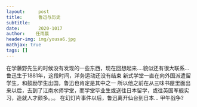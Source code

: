 ```yaml
---
layout:     post
title:      鲁迅与历史
subtitle:
date:       2020-1017
author:    任雨晨
header-img: img/yousa6.jpg
mathjax: true
tags: []
---
```

在学藤野先生的时候没有发现的一些东西，现在回想起来....貌似还有很大联系...
鲁迅生于1881年，这段时间，洋务运动还没有结束
新式学堂一直在向外国派遣留学生，和鼓励学生出国，鲁迅也肯定是其中之一
所以他之前在从三味书屋里面出来以后，去到了江南水师学堂，而学堂毕业生或送往日本留学，或往英国军舰实习，造就人才颇多。。。
在幻灯片事件以后，鲁迅离开仙台到日本...
甲午战争?
